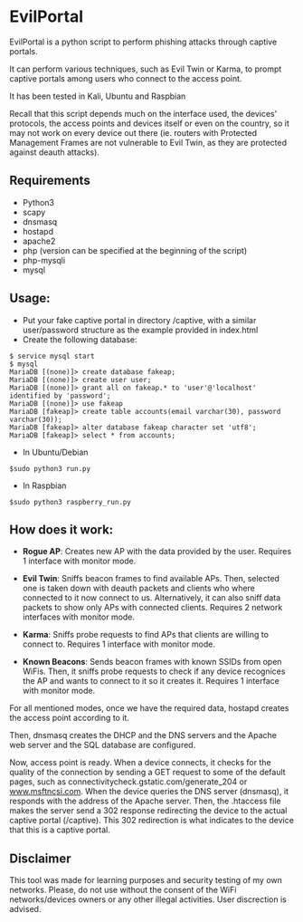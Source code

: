 # EvilPortal

EvilPortal is a python script to perform phishing attacks through captive portals.

It can perform various techniques, such as Evil Twin or Karma, to prompt captive portals among users who connect 
to the access point.

It has been tested in Kali, Ubuntu and Raspbian

Recall that this script depends much on the interface used, the devices' protocols, the access points and devices 
itself or even on the country, so it may not work on every device out there (ie. routers with Protected Management Frames 
are not vulnerable to Evil Twin, as they are protected against deauth attacks).


## Requirements
- Python3
- scapy
- dnsmasq
- hostapd
- apache2
- php (version can be specified at the beginning of the script)
- php-mysqli
- mysql


## Usage:
- Put your fake captive portal in directory /captive, with a similar user/password structure as the example 
  provided in index.html
- Create the following database:

```
$ service mysql start
$ mysql
MariaDB [(none)]> create database fakeap;
MariaDB [(none)]> create user user;
MariaDB [(none)]> grant all on fakeap.* to 'user'@'localhost' identified by 'password';
MariaDB [(none)]> use fakeap
MariaDB [fakeap]> create table accounts(email varchar(30), password varchar(30));
MariaDB [fakeap]> alter database fakeap character set 'utf8';
MariaDB [fakeap]> select * from accounts;
```

- In Ubuntu/Debian
```
$sudo python3 run.py
```

- In Raspbian
```
$sudo python3 raspberry_run.py
```


## How does it work:

- **Rogue AP**: Creates new AP with the data provided by the user. Requires 1 interface with monitor mode.

- **Evil Twin**: Sniffs beacon frames to find available APs. Then, selected one is taken down with deauth packets and 
clients who where connected to it now connect to us. Alternatively, it can also sniff data packets to show only APs with
connected clients. Requires 2 network interfaces with monitor mode.

- **Karma**: Sniffs probe requests to find APs that clients are willing to connect to. Requires 1 interface with monitor 
mode.

- **Known Beacons**: Sends beacon frames with known SSIDs from open WiFis. Then, it sniffs probe requests to check if any 
device recognices the AP and wants to connect to it so it creates it. Requires 1 interface with monitor mode.

For all mentioned modes, once we have the required data, hostapd creates the access point according to it.

Then, dnsmasq creates the DHCP and the DNS servers and the Apache web server and the SQL database are configured.

Now, access point is ready. When a device connects, it checks for the quality of the connection by sending a GET
request to some of the default pages, such as connectivitycheck.gstatic.com/generate_204 or www.msftncsi.com. 
When the device queries the DNS server (dnsmasq), it responds with the address of the Apache server. 
Then, the .htaccess file makes the server send a 302 response redirecting the device to the actual captive portal (/captive). 
This 302 redirection is what indicates to the device that this is a captive portal.
  
  
## Disclaimer
This tool was made for learning purposes and security testing of my own networks.
Please, do not use without the consent of the WiFi networks/devices owners or any other illegal activities.
User discrection is advised.